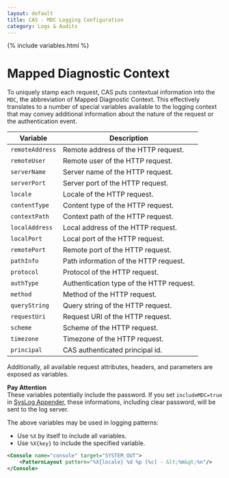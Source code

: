 ```yaml
---
layout: default
title: CAS - MDC Logging Configuration
category: Logs & Audits
---
```


{% include variables.html %}

# Mapped Diagnostic Context

To uniquely stamp each request, CAS puts contextual
information into the `MDC`, the abbreviation of Mapped Diagnostic Context. This effectively
translates to a number of special variables available to the logging context that
may convey additional information about the nature of the request or the authentication event.

| Variable                                     | Description
|-----------------------------------|-------------------------------------
| `remoteAddress`                     | Remote address of the HTTP request.
| `remoteUser`                        | Remote user of the HTTP request.
| `serverName`                        | Server name of the HTTP request.
| `serverPort`                        | Server port of the HTTP request.
| `locale`                            | Locale of the HTTP request.
| `contentType`                       | Content type of the HTTP request.
| `contextPath`                       | Context path of the HTTP request.
| `localAddress`                      | Local address of the HTTP request.
| `localPort`                         | Local port of the HTTP request.
| `remotePort`                        | Remote port of the HTTP request.
| `pathInfo`                          | Path information of the HTTP request.
| `protocol`                          | Protocol of the HTTP request.
| `authType`                          | Authentication type of the HTTP request.
| `method`                            | Method of the HTTP request.
| `queryString`                       | Query string of the HTTP request.
| `requestUri`                        | Request URI of the HTTP request.
| `scheme`                            | Scheme of the HTTP request.
| `timezone`                          | Timezone of the HTTP request.
| `principal`                         | CAS authenticated principal id.

Additionally, all available request attributes, headers, and parameters are exposed as variables.
<div class="alert alert-warning">
  <strong>Pay Attention</strong><br /> These variables potentially include the password. If you set <code>includeMDC=true</code> in <a href="Logging-Syslog.html">SysLog Appender</a>, these informations, including clear password, will be sent to the log server.
</div>

The above variables may be used in logging patterns:

- Use `%X` by itself to include all variables.
- Use `%X{key}` to include the specified variable.

```xml
<Console name="console" target="SYSTEM_OUT">
    <PatternLayout pattern="%X{locale} %d %p [%c] - &lt;%m&gt;%n"/>
</Console>
```
